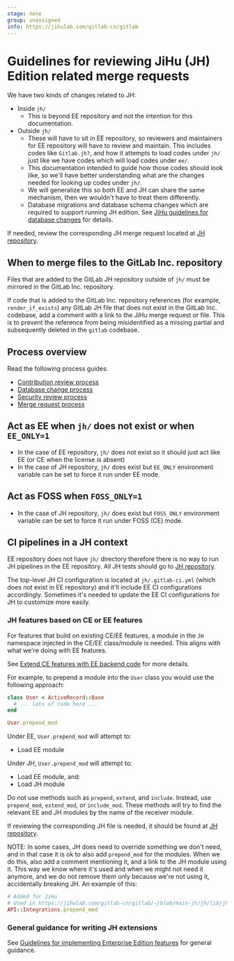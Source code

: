 ```yaml
---
stage: none
group: unassigned
info: https://jihulab.com/gitlab-cn/gitlab
---
```


# Guidelines for reviewing JiHu (JH) Edition related merge requests

We have two kinds of changes related to JH:

- Inside `jh/`
  - This is beyond EE repository and not the intention for this documentation.
- Outside `jh/`
  - These will have to sit in EE repository, so reviewers and maintainers for
    EE repository will have to review and maintain. This includes codes like
    `Gitlab.jh?`, and how it attempts to load codes under `jh/` just like we
    have codes which will load codes under `ee/`.
  - This documentation intended to guide how those codes should look like, so
    we'll have better understanding what are the changes needed for looking up
    codes under `jh/`.
  - We will generalize this so both EE and JH can share the same mechanism,
    then we wouldn't have to treat them differently.
  - Database migrations and database schema changes which are required to
    support running JH edition. See
    [JiHu guidelines for database changes](https://handbook.gitlab.com/handbook/ceo/chief-of-staff-team/jihu-support/jihu-database-change-process/)
    for details.

If needed, review the corresponding JH merge request located at [JH repository](https://jihulab.com/gitlab-cn/gitlab).

## When to merge files to the GitLab Inc. repository

Files that are added to the GitLab JH repository outside of `jh/` must be mirrored in the GitLab Inc. repository.

If code that is added to the GitLab Inc. repository references (for example, `render_if_exists`) any GitLab JH file that does not
exist in the GitLab Inc. codebase, add a comment with a link to the JiHu merge request or file. This is to prevent
the reference from being misidentified as a missing partial and subsequently deleted in the `gitlab` codebase.

## Process overview

Read the following process guides:

- [Contribution review process](https://handbook.gitlab.com/handbook/ceo/chief-of-staff-team/jihu-support/jihu-contribution-process/)
- [Database change process](https://handbook.gitlab.com/handbook/ceo/chief-of-staff-team/jihu-support/jihu-database-change-process/)
- [Security review process](https://handbook.gitlab.com/handbook/ceo/chief-of-staff-team/jihu-support/jihu-security-review-process/)
- [Merge request process](https://handbook.gitlab.com/handbook/ceo/chief-of-staff-team/jihu-support/jihu-contribution-process/#merge-request-review-process)

## Act as EE when `jh/` does not exist or when `EE_ONLY=1`

- In the case of EE repository, `jh/` does not exist so it should just act like EE (or CE when the license is absent)
- In the case of JH repository, `jh/` does exist but `EE_ONLY` environment variable can be set to force it run under EE mode.

## Act as FOSS when `FOSS_ONLY=1`

- In the case of JH repository, `jh/` does exist but `FOSS_ONLY` environment variable can be set to force it run under FOSS (CE) mode.

## CI pipelines in a JH context

EE repository does not have `jh/` directory therefore there is no way to run
JH pipelines in the EE repository. All JH tests should go to [JH repository](https://jihulab.com/gitlab-cn/gitlab).

The top-level JH CI configuration is located at `jh/.gitlab-ci.yml` (which
does not exist in EE repository) and it'll include EE CI configurations
accordingly. Sometimes it's needed to update the EE CI configurations for JH
to customize more easily.

### JH features based on CE or EE features

For features that build on existing CE/EE features, a module in the `JH`
namespace injected in the CE/EE class/module is needed. This aligns with
what we're doing with EE features.

See [Extend CE features with EE backend code](ee_features.md#extend-ce-features-with-ee-backend-code)
for more details.

For example, to prepend a module into the `User` class you would use
the following approach:

```ruby
class User < ActiveRecord::Base
  # ... lots of code here ...
end

User.prepend_mod
```

Under EE, `User.prepend_mod` will attempt to:

- Load EE module

Under JH, `User.prepend_mod` will attempt to:

- Load EE module, and:
- Load JH module

Do not use methods such as `prepend`, `extend`, and `include`. Instead, use
`prepend_mod`, `extend_mod`, or `include_mod`. These methods will try to find
the relevant EE and JH modules by the name of the receiver module.

If reviewing the corresponding JH file is needed, it should be found at
[JH repository](https://jihulab.com/gitlab-cn/gitlab).

NOTE:
In some cases, JH does need to override something we don't need, and in that
case it is ok to also add `prepend_mod` for the modules. When we do this,
also add a comment mentioning it, and a link to the JH module using it.
This way we know where it's used and when we might not need it anymore,
and we do not remove them only because we're not using it, accidentally
breaking JH. An example of this:

```ruby
# Added for JiHu
# Used in https://jihulab.com/gitlab-cn/gitlab/-/blob/main-jh/jh/lib/jh/api/integrations.rb
API::Integrations.prepend_mod
```

### General guidance for writing JH extensions

See [Guidelines for implementing Enterprise Edition features](ee_features.md)
for general guidance.
